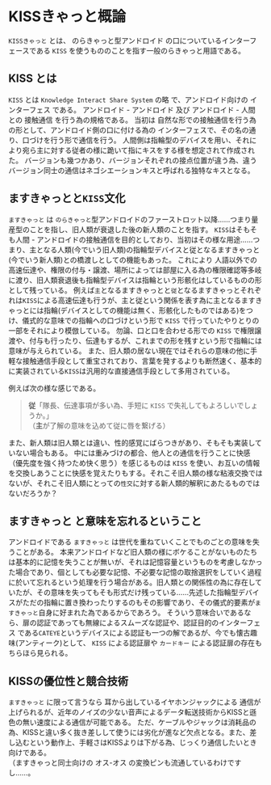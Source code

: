 # KISSきゃっと概論

`KISSきゃっと` とは、 のらきゃっと型アンドロイド の口についているインターフェースである `KISS` を使うもののことを指す一般のらきゃっと用語である。

## KISS とは

`KISS` とは `Knowledge Interact Share System` の略 で、アンドロイド向けの インターフェス である。
アンドロイド - アンドロイド 及び アンドロイド - 人間 との 接触通信 を行う為の規格である。
当初は 自然な形での接触通信を行う為の形として、アンドロイド側の口に付ける為の インターフェスで、その名の通り、口づけを行う形で通信を行う。 人間側は指輪型のデバイスを用い、それにより宛ら主に対する従者の様に跪いて指にキスをする様を想定されて作成された。
バージョンも幾つかあり、バージョンそれぞれの接点位置が違う為、違うバージョン同士の通信はネゴシエーションキスと呼ばれる独特なキスとなる。

## ますきゃっとと`KISS`文化

`ますきゃっと` は `のらきゃっと`型アンドロイドのファーストロット以降……つまり量産型のことを指し、旧人類が衰退した後の新人類のことを指す。
`KISS`はそもそも人間 - アンドロイドの接触通信を目的としており、当初はその様な用途……つまり、主となる人類(今でいう旧人類)の指輪型デバイスと従となるますきゃっと(今でいう新人類)との橋渡しとしての機能もあった。
これにより 人語以外での高速伝達や、権限の付与・譲渡、場所によっては部屋に入る為の権限確認等多岐に渡り、旧人類衰退後も指輪型デバイスは指輪という形骸化はしているものの形として残っている。
例えば`主`となるますきゃっとと`従`となるますきゃっとそれぞれは`KISS`による高速伝達も行うが、主と従という関係を表す為に主となるますきゃっとには指輪(デバイスとしての機能は無く、形骸化したものではある)をつけ、儀式的な意味での指輪への口づけという形で `KISS` で行っていたやりとりの一部をそれにより模倣している。
勿論、口と口を合わせる形での `KISS` で権限譲渡や、付与も行ったり、伝達もするが、これまでの形を残すという形で指輪には意味が与えられている。
また、旧人類の居ない現在ではそれらの意味の他に手軽な接触通信手段として重宝されており、言葉を発するよりも断然速く、基本的に実装されている`KISS`は汎用的な直接通信手段として多用されている。

例えば次の様な感じである。

> **従**「隊長、伝達事項が多い為、手短に `KISS` で失礼してもよろしいでしょうか。」\
> （**主**が了解の意味を込めて従に唇を繋げる）

また、新人類は旧人類とは違い、性的感覚にばらつきがあり、そもそも実装していない場合もある。
中には重みづけの都合、他人との通信を行うことに快感（優先度を強く持つため快く思う）を感じるものは `KISS` を使い、お互いの情報を交換しあうことに快感を覚えたりもする。それこそ旧人類の様な粘液交換ではないが、それこそ旧人類にとっての`性交`に対する新人類的解釈にあたるものではないだろうか？

## ますきゃっと と意味を忘れるということ

アンドロイドである `ますきゃっと` は世代を重ねていくことでものごとの意味を失うことがある。
本来アンドロイドなど旧人類の様にボケることがないものたちは基本的に記憶を失うことが無いが、それは記憶容量というものを考慮しなかった場合であり、個としても必要な記憶、不必要な記憶の取捨選択をしていく過程に於いて忘れるという処理を行う場合がある。旧人類との関係性の為に存在していたが、その意味を失ってもそも形式だけ残っている……先述した指輪型デバイスがただの指輪に置き換わったりするのもその影響であり、その儀式的要素が`ますきゃっと`自身に好まれた為であるからであろう。
そういう意味合いであるなら、扉の認証であっても無線によるスムーズな認証や、認証目的のインターフェス である`CATEYE`というデバイスによる認証も一つの解であるが、今でも懐古趣味(アンティーク)として、 `KISS` による認証扉や `カードキー` による認証扉の存在もちらほら見られる。

## KISSの優位性と競合技術

`ますきゃっと` に限って言うなら 耳から出しているイヤホンジャックによる 通信が上げられるが、近年のノイズの少ない音声によるデータ転送技術からKISSと遜色の無い速度による通信が可能である。
ただ、ケーブルやジャックは消耗品の為、KISSと違い多く抜き差しして使うには劣化が進など欠点となる。また、差し込むという動作上、手軽さはKISSよりは下がる為、じっくり通信したいとき向けである。\
（ますきゃっと同士向けの オス-オス の変換ピンも流通しているわけですし……。
